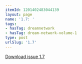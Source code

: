 ```yaml
---
itemId: 1201402483044139
layout: page
name: '1.7: '
tags:
- hasTag: dreamnetwork
- hasTag: dream-network-volume-1
type: post
urlSlug: '1.7'
---
```

<a href="files/pdfs/Volume_1/1.7_Dream_Craft_Volume_1_No._7.pdf" download="">Download issue 1.7</a>
